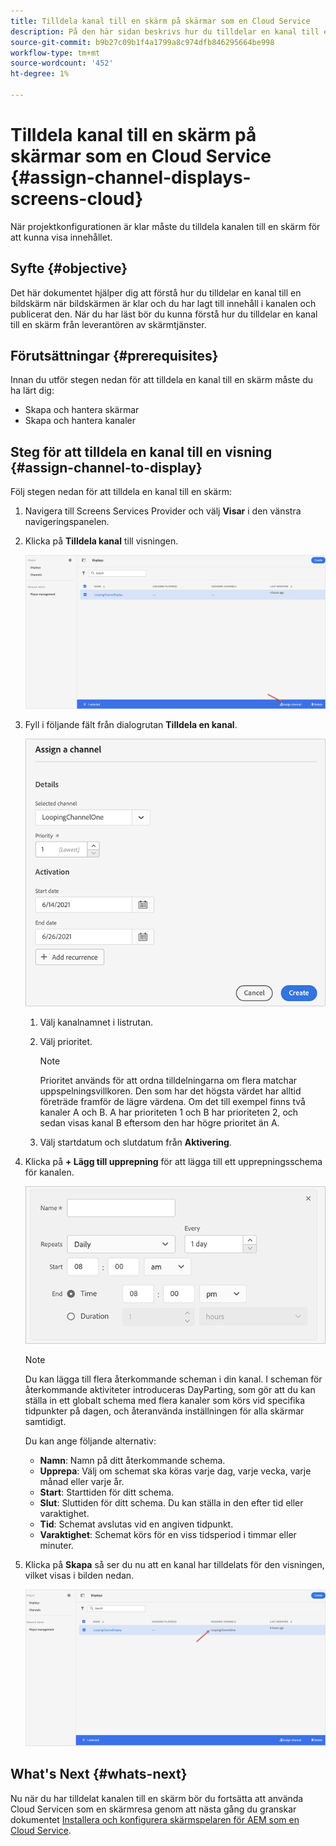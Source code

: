 ```yaml
---
title: Tilldela kanal till en skärm på skärmar som en Cloud Service
description: På den här sidan beskrivs hur du tilldelar en kanal till en skärm på skärmar som en Cloud Service.
source-git-commit: b9b27c09b1f4a1799a8c974dfb846295664be998
workflow-type: tm+mt
source-wordcount: '452'
ht-degree: 1%

---
```



# Tilldela kanal till en skärm på skärmar som en Cloud Service {#assign-channel-displays-screens-cloud}

När projektkonfigurationen är klar måste du tilldela kanalen till en skärm för att kunna visa innehållet.

## Syfte {#objective}

Det här dokumentet hjälper dig att förstå hur du tilldelar en kanal till en bildskärm när bildskärmen är klar och du har lagt till innehåll i kanalen och publicerat den. När du har läst bör du kunna förstå hur du tilldelar en kanal till en skärm från leverantören av skärmtjänster.

## Förutsättningar {#prerequisites}

Innan du utför stegen nedan för att tilldela en kanal till en skärm måste du ha lärt dig:

* Skapa och hantera skärmar
* Skapa och hantera kanaler

## Steg för att tilldela en kanal till en visning {#assign-channel-to-display}

Följ stegen nedan för att tilldela en kanal till en skärm:

1. Navigera till Screens Services Provider och välj **Visar** i den vänstra navigeringspanelen.

1. Klicka på **Tilldela kanal** till visningen.

   ![bild](/help/screens-cloud/assets/display/assignchannel-1.png)

1. Fyll i följande fält från dialogrutan **Tilldela en kanal**.

   ![bild](/help/screens-cloud/assets/display/assignchannel-2.png)

   1. Välj kanalnamnet i listrutan.
   1. Välj prioritet.

      >[!NOTE]
      >Prioritet används för att ordna tilldelningarna om flera matchar uppspelningsvillkoren. Den som har det högsta värdet har alltid företräde framför de lägre värdena. Om det till exempel finns två kanaler A och B. A har prioriteten 1 och B har prioriteten 2, och sedan visas kanal B eftersom den har högre prioritet än A.
   1. Välj startdatum och slutdatum från **Aktivering**.

1. Klicka på **+ Lägg till upprepning** för att lägga till ett upprepningsschema för kanalen.

   ![bild](/help/screens-cloud/assets/create-content/recurrence-1.png)

   >[!NOTE]
   >Du kan lägga till flera återkommande scheman i din kanal. I scheman för återkommande aktiviteter introduceras DayParting, som gör att du kan ställa in ett globalt schema med flera kanaler som körs vid specifika tidpunkter på dagen, och återanvända inställningen för alla skärmar samtidigt.

   Du kan ange följande alternativ:

   * **Namn**: Namn på ditt återkommande schema.
   * **Upprepa**: Välj om schemat ska köras varje dag, varje vecka, varje månad eller varje år.
   * **Start**: Starttiden för ditt schema.
   * **Slut**: Sluttiden för ditt schema. Du kan ställa in den efter tid eller varaktighet.
   * **Tid**: Schemat avslutas vid en angiven tidpunkt.
   * **Varaktighet**: Schemat körs för en viss tidsperiod i timmar eller minuter.

1. Klicka på **Skapa** så ser du nu att en kanal har tilldelats för den visningen, vilket visas i bilden nedan.

   ![bild](/help/screens-cloud/assets/display/assignchannel-3.png)


## What&#39;s Next {#whats-next}

Nu när du har tilldelat kanalen till en skärm bör du fortsätta att använda Cloud Servicen som en skärmresa genom att nästa gång du granskar dokumentet [Installera och konfigurera skärmspelaren för AEM som en Cloud Service](/help/screens-cloud/managing-players-registration/installing-screens-cloud-player.md).
